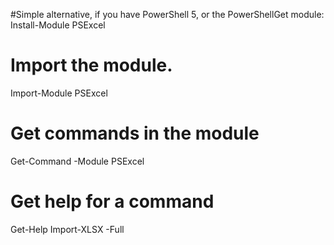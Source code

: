 #Simple alternative, if you have PowerShell 5, or the PowerShellGet module:
Install-Module PSExcel

# Import the module.
Import-Module PSExcel

# Get commands in the module
Get-Command -Module PSExcel

# Get help for a command
Get-Help Import-XLSX -Full
